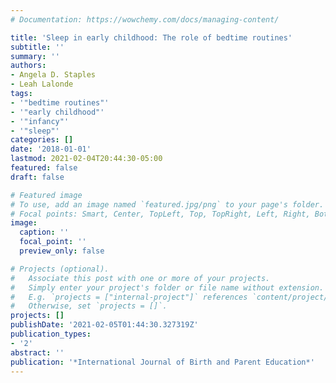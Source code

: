 ```yaml
---
# Documentation: https://wowchemy.com/docs/managing-content/

title: 'Sleep in early childhood: The role of bedtime routines'
subtitle: ''
summary: ''
authors:
- Angela D. Staples
- Leah Lalonde
tags:
- '"bedtime routines"'
- '"early childhood"'
- '"infancy"'
- '"sleep"'
categories: []
date: '2018-01-01'
lastmod: 2021-02-04T20:44:30-05:00
featured: false
draft: false

# Featured image
# To use, add an image named `featured.jpg/png` to your page's folder.
# Focal points: Smart, Center, TopLeft, Top, TopRight, Left, Right, BottomLeft, Bottom, BottomRight.
image:
  caption: ''
  focal_point: ''
  preview_only: false

# Projects (optional).
#   Associate this post with one or more of your projects.
#   Simply enter your project's folder or file name without extension.
#   E.g. `projects = ["internal-project"]` references `content/project/deep-learning/index.md`.
#   Otherwise, set `projects = []`.
projects: []
publishDate: '2021-02-05T01:44:30.327319Z'
publication_types:
- '2'
abstract: ''
publication: '*International Journal of Birth and Parent Education*'
---
```

